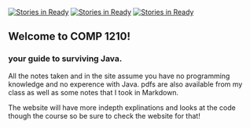 [![Stories in Ready](https://badge.waffle.io/perryBunn/COMP1210.svg?label=backlog&title=Backlog)](http://waffle.io/perryBunn/COMP1210)
[![Stories in Ready](https://badge.waffle.io/perryBunn/COMP1210.svg?label=ready&title=Ready)](https://waffle.io/perryBunn/COMP1210)
[![Stories in Ready](https://badge.waffle.io/perryBunn/COMP1210.svg?label=in%20progress&title=In%20Progress)](http://waffle.io/perryBunn/COMP1210)
## Welcome to COMP 1210!

### your guide to surviving Java.

All the notes taken and in the site assume you have no programming knowledge and no experence with Java.
pdfs are also available from my class as well as some notes that I took in Markdown.

The website will have more indepth explinations and looks at the code though the course so be sure to check the website for that!
